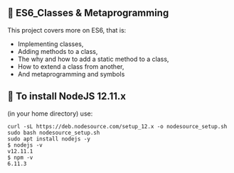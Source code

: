 ## :file_folder: ES6_Classes & Metaprogramming

This project covers more on ES6, that is:
- Implementing classes,
- Adding methods to a class,
- The why and how to add a static method to a class,
- How to extend a class from another,
- And metaprogramming and symbols

## :scroll: To install NodeJS 12.11.x
(in your home directory) use:
```
curl -sL https://deb.nodesource.com/setup_12.x -o nodesource_setup.sh
sudo bash nodesource_setup.sh
sudo apt install nodejs -y
$ nodejs -v
v12.11.1
$ npm -v
6.11.3
```
